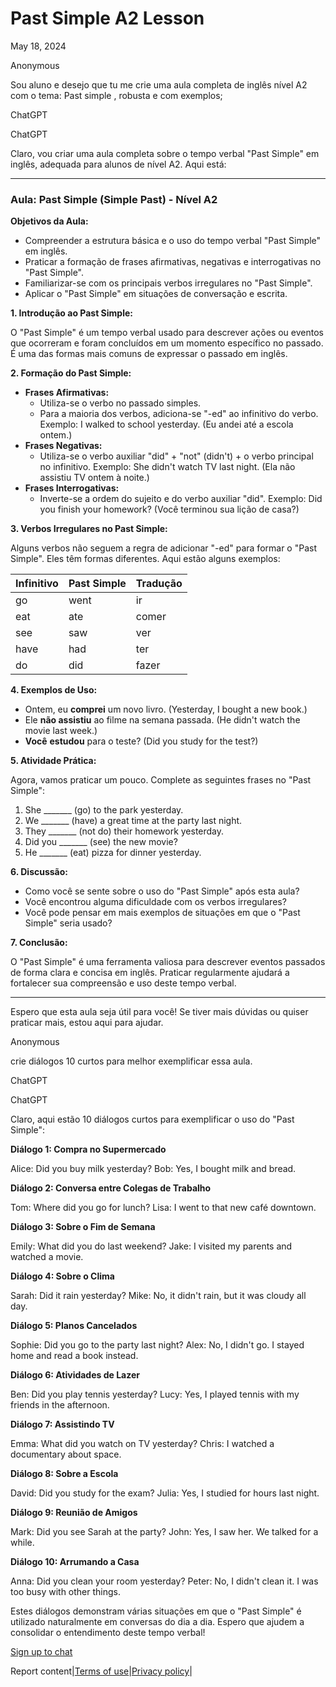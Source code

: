 

# Past Simple A2 Lesson

May 18, 2024



Anonymous

Sou aluno e desejo que tu me crie uma aula completa de inglês nível A2 com o tema: Past simple , robusta e com exemplos;

ChatGPT

ChatGPT

Claro, vou criar uma aula completa sobre o tempo verbal "Past Simple" em inglês, adequada para alunos de nível A2. Aqui está:

------

### Aula: Past Simple (Simple Past) - Nível A2

**Objetivos da Aula:**

- Compreender a estrutura básica e o uso do tempo verbal "Past Simple" em inglês.
- Praticar a formação de frases afirmativas, negativas e interrogativas no "Past Simple".
- Familiarizar-se com os principais verbos irregulares no "Past Simple".
- Aplicar o "Past Simple" em situações de conversação e escrita.

**1. Introdução ao Past Simple:**

O "Past Simple" é um tempo verbal usado para descrever ações ou eventos que ocorreram e foram concluídos em um momento específico no passado. É uma das formas mais comuns de expressar o passado em inglês.

**2. Formação do Past Simple:**

- **Frases Afirmativas:**
  - Utiliza-se o verbo no passado simples.
  - Para a maioria dos verbos, adiciona-se "-ed" ao infinitivo do verbo. Exemplo: I walked to school yesterday. (Eu andei até a escola ontem.)
- **Frases Negativas:**
  - Utiliza-se o verbo auxiliar "did" + "not" (didn't) + o verbo principal no infinitivo. Exemplo: She didn't watch TV last night. (Ela não assistiu TV ontem à noite.)
- **Frases Interrogativas:**
  - Inverte-se a ordem do sujeito e do verbo auxiliar "did". Exemplo: Did you finish your homework? (Você terminou sua lição de casa?)

**3. Verbos Irregulares no Past Simple:**

Alguns verbos não seguem a regra de adicionar "-ed" para formar o "Past Simple". Eles têm formas diferentes. Aqui estão alguns exemplos:

| Infinitivo | Past Simple | Tradução |
| ---------- | ----------- | -------- |
| go         | went        | ir       |
| eat        | ate         | comer    |
| see        | saw         | ver      |
| have       | had         | ter      |
| do         | did         | fazer    |

**4. Exemplos de Uso:**

- Ontem, eu **comprei** um novo livro. (Yesterday, I bought a new book.)
- Ele **não assistiu** ao filme na semana passada. (He didn't watch the movie last week.)
- **Você** **estudou** para o teste? (Did you study for the test?)

**5. Atividade Prática:**

Agora, vamos praticar um pouco. Complete as seguintes frases no "Past Simple":

1. She _______ (go) to the park yesterday.
2. We _______ (have) a great time at the party last night.
3. They _______ (not do) their homework yesterday.
4. Did you _______ (see) the new movie?
5. He _______ (eat) pizza for dinner yesterday.

**6. Discussão:**

- Como você se sente sobre o uso do "Past Simple" após esta aula?
- Você encontrou alguma dificuldade com os verbos irregulares?
- Você pode pensar em mais exemplos de situações em que o "Past Simple" seria usado?

**7. Conclusão:**

O "Past Simple" é uma ferramenta valiosa para descrever eventos passados de forma clara e concisa em inglês. Praticar regularmente ajudará a fortalecer sua compreensão e uso deste tempo verbal.

------

Espero que esta aula seja útil para você! Se tiver mais dúvidas ou quiser praticar mais, estou aqui para ajudar.



Anonymous

crie diálogos 10 curtos para melhor exemplificar essa aula.

ChatGPT

ChatGPT

Claro, aqui estão 10 diálogos curtos para exemplificar o uso do "Past Simple":

**Diálogo 1: Compra no Supermercado**

Alice: Did you buy milk yesterday? Bob: Yes, I bought milk and bread.

**Diálogo 2: Conversa entre Colegas de Trabalho**

Tom: Where did you go for lunch? Lisa: I went to that new café downtown.

**Diálogo 3: Sobre o Fim de Semana**

Emily: What did you do last weekend? Jake: I visited my parents and watched a movie.

**Diálogo 4: Sobre o Clima**

Sarah: Did it rain yesterday? Mike: No, it didn't rain, but it was cloudy all day.

**Diálogo 5: Planos Cancelados**

Sophie: Did you go to the party last night? Alex: No, I didn't go. I stayed home and read a book instead.

**Diálogo 6: Atividades de Lazer**

Ben: Did you play tennis yesterday? Lucy: Yes, I played tennis with my friends in the afternoon.

**Diálogo 7: Assistindo TV**

Emma: What did you watch on TV yesterday? Chris: I watched a documentary about space.

**Diálogo 8: Sobre a Escola**

David: Did you study for the exam? Julia: Yes, I studied for hours last night.

**Diálogo 9: Reunião de Amigos**

Mark: Did you see Sarah at the party? John: Yes, I saw her. We talked for a while.

**Diálogo 10: Arrumando a Casa**

Anna: Did you clean your room yesterday? Peter: No, I didn't clean it. I was too busy with other things.

Estes diálogos demonstram várias situações em que o "Past Simple" é utilizado naturalmente em conversas do dia a dia. Espero que ajudem a consolidar o entendimento deste tempo verbal!

[Sign up to chat](https://chatgpt.com/)

Report content|[Terms of use](https://openai.com/policies/terms-of-use)|[Privacy policy](https://openai.com/policies/privacy-policy)|




